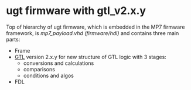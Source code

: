 # ugt firmware with gtl_v2.x.y

Top of hierarchy of ugt firmware, which is embedded in the MP7 firmware framework, is *mp7_payload.vhd (firmware/hdl)* and contains three main parts:

* Frame
* [GTL](docs/gtl.md) version 2.x.y for new structure of GTL logic with 3 stages: 
  * conversions and calculations
  * comparisons
  * conditions and algos
* FDL
